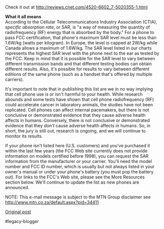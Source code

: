 <!--
date: '2008-06-12'
published: true
slug: 2008-06-cnet-quick-guide-cell-phone-radiation
time_to_read: 5
title: 'CNET&#39;s Quick guide: Cell phone radiation levels'
-->

Check it out at <http://reviews.cnet.com/4520-6602_7-5020355-1.html>

**What it all means**  
 According to the Cellular Telecommunications Industry Association (CTIA), *specific absorption rate*, or SAR, is "a way of measuring the quantity of radiofrequency (RF) energy that is absorbed by the body." For a phone to pass FCC certification, that phone's maximum SAR level must be less than 1.6W/kg (watts per kilogram). In Europe, the level is capped at 2W/kg while Canada allows a maximum of 1.6W/kg. The SAR level listed in our charts represents the highest SAR level with the phone next to the ear as tested by the FCC. Keep in mind that it is possible for the SAR level to vary between different transmission bands and that different testing bodies can obtain different results. Also, it's possible for results to vary between different editions of the same phone (such as a handset that's offered by multiple carriers).   
   
 It's important to note that in publishing this list are we in no way implying that cell phone use is or isn't harmful to your health. While research abounds and some tests have shown that cell phone radiofrequency (RF) could accelerate cancer in laboratory animals, the studies have not been replicated. Cell phones can affect internal pacemakers, but there is not conclusive or demonstrated evidence that they cause adverse health affects in humans. Conversely, there is not conclusive or demonstrated evidence that they *don't* cause adverse health affects in humans. So, in short, the jury is still out, research is ongoing, and we will continue to monitor its results.   
   
 If your phone isn't listed here (U.S. customers) and you've purchased it within the last few years (the FCC Web site currently does not provide information on models certified before 1998), you can request the SAR information from the manufacturer or your carrier. You'll need the model number and FCC ID number, which is usually but not always listed in your owner's manual or under your phone's battery (you must pop the battery out). For links to the FCC's Web site, please see the More Resources section below. We'll continue to update the list as new phones are announced.

NOTE: This e-mail message is subject to the MTN Group disclaimer see http://www.mtn.co.za/default.aspx?pid=34411

[Original post](https://ysfk.blogspot.com/2008/06/cnet-quick-guide-cell-phone-radiation.html)

#legacy-blogger 